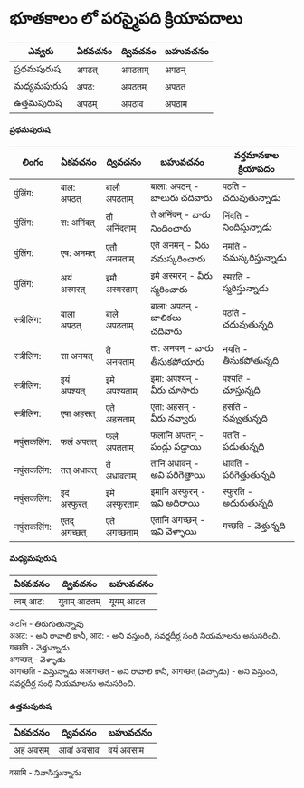 # భూతకాలం లో పరస్మైపది క్రియాపదాలు 

ఎవ్వరు | ఏకవచనం     | ద్వివచనం     | బహువచనం 
-------------|---------------|---------------|-----------
ప్రథమపురుష | अपठत्  | अपठताम् | अपठन् 
మధ్యమపురుష | अपठ: | अपठतम् | अपठत
ఉత్తమపురుష | अपठम् | अपठाव | अपठाम

#### ప్రథమపురుష
లింగం   | ఏకవచనం     | ద్వివచనం     | బహువచనం | వర్తమానకాల క్రియాపదం 
-------------|---------------|---------------|-----------|-----------------
 पुंलिंग: | बाल: अपठत् | बालौ अपठताम् | बाला: अपठन् - బాలురు చదివారు | पठति - చదువుతున్నాడు 
 पुंलिंग: | स: अनिंदत् | तौ अनिंदताम् | ते अनिंदन् - వారు  నిందించారు | निंदति - నిందిస్తున్నాడు 
 पुंलिंग: | एष: अनमत् | एतौ अनमताम् | एते अनमन् - వీరు నమస్కరించారు | नमति - నమస్కరిస్తున్నాడు 
 पुंलिंग: | अयं अस्मरत्  | इमौ अस्मरताम् | इमे अस्मरन् - వీరు స్మరించారు | स्मरति - స్మరిస్తున్నాడు 
 स्त्रीलिंग: | बाला अपठत् | बाले अपठताम् | बाला: अपठन् - బాలికలు చదివారు | पठति - చదువుతున్నది 
 स्त्रीलिंग: | सा अनयत् | ते अनयताम्  | ता: अनयन् - వారు తీసుకపోయారు | नयति - తీసుకపోతున్నది  
 स्त्रीलिंग: | इयं अपश्यत् | इमे अपश्यताम् | इमा: अपश्यन् - వీరు చూసారు | पश्यति - చూస్తున్నది 
 स्त्रीलिंग: | एषा अहसत्  | एते अहसताम् | एता: अहसन् - వీరు నవ్వారు | हसति - నవ్వుతున్నది 
 नपुंसकलिंग: | फलं अपतत् | फले अपतताम् | फलानि अपतन् - పండ్లు పడ్డాయి | पतति - పడుతున్నది  
 नपुंसकलिंग: | तत् अधावत् | ते अधावताम् | तानि अधावन् - అవి పరిగెత్తాయి | धावति - పరిగెత్తుతున్నది 
 नपुंसकलिंग: | इदं अस्फुरत् | इमे अस्फुरताम् | इमानि अस्फुरन् - ఇవి అదిరాయి | स्फुरति - అదురుతున్నది 
 नपुंसकलिंग: | एतद् अगच्छत् | एते अगच्छताम् | एतानि अगच्छन् - ఇవి వెళ్ళాయి | गच्छति - వెళ్తున్నది 

 #### మధ్యమపురుష
 ఏకవచనం     | ద్వివచనం     | బహువచనం 
 ---------------|---------------|-----------
त्वम् आट: |  युवाम् आटतम् | यूयम् आटत 

अटसि - తిరుగుతున్నావు\
अअट: - అని రావాలి కానీ, आट: - అని వస్తుంది, సవర్ణదీర్ఘ సంధి నియమాలను అనుసరించి.\
गच्छति - వెళ్తున్నాడు \
अगच्छत् - వెళ్ళాడు \
आगच्छति - వస్తున్నాడు 
अआगच्छत् - అని రావాలి కానీ, आगच्छत् (వచ్చాడు)  - అని వస్తుంది, సవర్ణదీర్ఘ సంధి నియమాలను అనుసరించి.
 
 #### ఉత్తమపురుష 
 ఏకవచనం     | ద్వివచనం     | బహువచనం 
 ---------------|---------------|-----------
अहं अवसम्  | आवां अवसाव  |  वयं अवसाम

वसामि - నివాసిస్తున్నాను 
 

